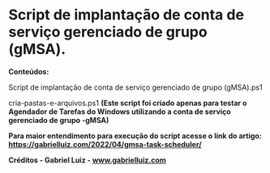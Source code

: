 # Script de implantação de conta de serviço gerenciado de grupo (gMSA).

**Conteúdos:**

Script de implantação de conta de serviço gerenciado de grupo (gMSA).ps1

cria-pastas-e-arquivos.ps1 **(Este script foi criado apenas para testar o Agendador de Tarefas do Windows utilizando a conta de serviço gerenciado de grupo -gMSA)**


**Para maior entendimento para execução do script acesse o link do artigo: https://gabrielluiz.com/2022/04/gmsa-task-scheduler/**

**Créditos - Gabriel Luiz - www.gabrielluiz.com**
